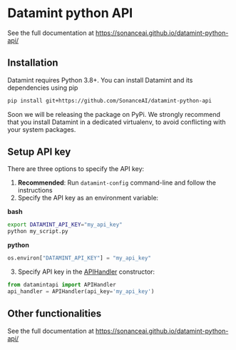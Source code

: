 # Datamint python API

See the full documentation at https://sonanceai.github.io/datamint-python-api/

Installation
------------

Datamint requires Python 3.8+. You can install Datamint and its
dependencies using pip

```bash
pip install git+https://github.com/SonanceAI/datamint-python-api
```

Soon we will be releasing the package on PyPi. We strongly recommend
that you install Datamint in a dedicated virtualenv, to avoid
conflicting with your system packages.

Setup API key
-------------

There are three options to specify the API key:

1. **Recommended**: Run `datamint-config` command-line and follow the instructions
2.  Specify the API key as an environment variable:  

**bash**
```bash
export DATAMINT_API_KEY="my_api_key"
python my_script.py
```

**python**
```python
os.environ["DATAMINT_API_KEY"] = "my_api_key"
```

3.  Specify API key in the [APIHandler](datamintapi/api_handler.py#L95) constructor:

```python
from datamintapi import APIHandler
api_handler = APIHandler(api_key='my_api_key')
```

Other functionalities
---------------------

See the full documentation at https://sonanceai.github.io/datamint-python-api/

